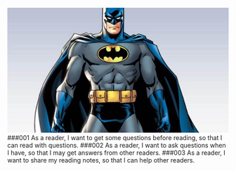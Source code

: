 ![bat man](/requirements/images/bat_man.jpg)
###001 As a reader, I want to get some questions before reading, so that I can read with questions.
###002 As a reader, I want to ask questions when I have, so that I may get answers from other readers.
###003 As a reader, I want to share my reading notes, so that I can help other readers.
